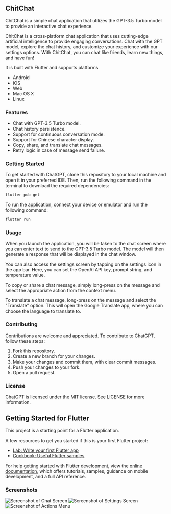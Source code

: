 ## ChitChat

ChitChat is a simple chat application that utilizes the GPT-3.5 Turbo model to provide an interactive
chat experience.

ChitChat is a cross-platform chat application that uses cutting-edge artificial intelligence to
provide engaging conversations. Chat with the GPT model, explore the chat history, and customize
your experience with our settings options. With ChitChat, you can chat like friends, learn new
things, and have fun!

It is built with Flutter and supports platforms
- Android
- iOS
- Web
- Mac OS X
- Linux

### Features

- Chat with GPT-3.5 Turbo model.
- Chat history persistence.
- Support for continuous conversation mode.
- Support for Chinese character display.
- Copy, share, and translate chat messages.
- Retry logic in case of message send failure.

### Getting Started

To get started with ChatGPT, clone this repository to your local machine and open it in your
preferred IDE. Then, run the following command in the terminal to download the required
dependencies:

```bash
flutter pub get
```

To run the application, connect your device or emulator and run the following command:

```bash
flutter run
```

### Usage

When you launch the application, you will be taken to the chat screen where you can enter text to
send to the GPT-3.5 Turbo model. The model will then generate a response that will be displayed in
the chat window.

You can also access the settings screen by tapping on the settings icon in the app bar. Here, you
can set the OpenAI API key, prompt string, and temperature value.

To copy or share a chat message, simply long-press on the message and select the appropriate action
from the context menu.

To translate a chat message, long-press on the message and select the "Translate" option. This will
open the Google Translate app, where you can choose the language to translate to.

### Contributing

Contributions are welcome and appreciated. To contribute to ChatGPT, follow these steps:

1. Fork this repository.
2. Create a new branch for your changes.
3. Make your changes and commit them, with clear commit messages.
4. Push your changes to your fork.
5. Open a pull request.

### License

ChatGPT is licensed under the MIT license. See LICENSE for more information.

## Getting Started for Flutter

This project is a starting point for a Flutter application.

A few resources to get you started if this is your first Flutter project:

- [Lab: Write your first Flutter app](https://docs.flutter.dev/get-started/codelab)
- [Cookbook: Useful Flutter samples](https://docs.flutter.dev/cookbook)

For help getting started with Flutter development, view the
[online documentation](https://docs.flutter.dev/), which offers tutorials,
samples, guidance on mobile development, and a full API reference.

### Screenshots

![Screenshot of Chat Screen](screenshots/chat.png)
![Screenshot of Settings Screen](screenshots/setting.png)
![Screenshot of Actions Menu](screenshots/actions.png)
